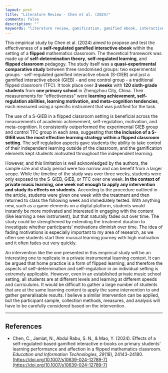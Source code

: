 ```yaml
---
layout: post
title: "Literature Review - Chen et al. (2024)"
comments: false
description: ""
keywords: "literature review, gamification, gamified ebook, interactive ebook, flipped classroom"
---
```


This empirical study by Chen et al. (2024) aimed to propose and test the effectiveness of a **self-regulated gamified interactive ebook** within the setting of a **flipped** mathematics classroom. The theoretical framework was made up of **self-determination theory**, **self-regulated learning**, and **flipped classroom** pedagogy. The study itself was a **quasi-experimental comparative study** between three randomised groups: two experimental groups - self-regulated gamified interactive ebook (S-GIEB) and just a gamified interactive ebook (GIEB) - and one control group - a traditional flipped classroom (TFC). It took place over **3 weeks** with **120 sixth-grade students** from **one primary school** in Zhengzhou City, China. Their measurements for "effectiveness" were **learning achievement, self-regulation abilities, learning motivation, and meta-cognition tendencies**, each measured using a specific instrument that was justified for the task. 

The use of a S-GIEB in a flipped classroom setting is beneficial across the measurements of academic achievement, self-regulation, motivation, and meta-cognition. It consistently outperformed the experimental GIEB group and control TFC group in each area, suggesting that **the inclusion of a S-GIEB was the most effective learning strategy within a flipped classroom setting**. The self regulation aspects gave students the ability to take control of their independent learning outside of the classroom, and the gamification elements kept students motivated throughout the independent learning.

However, and this limitation is well acknowledged by the authors, the sample size and study period were too narrow and can benefit from a larger scope. While the timeline of the study was over three weeks, students were only exposed to the S-GIEB, GIEB, or TFC over one week. **In the context of private music learning, one week not enough to apply any intervention and study its effects on students.** According to the procedure outlined in the article, students were given one week with the treatment and then returned to class the following week and immediately tested. With anything new, such as a game elements on a digital platform, students would instantly be more motivated and interested in engaging with the content (like learning a new instrument), but that naturally fades out over time. The study could be strengthened by extending the treatment duration to investigate whether participants' motivations diminish over time. The idea of fading motivations is especially important to my area of research, as we often see students start their musical learning journey with high motivation and it often fades out very quickly.

An intervention like the one presented in this empirical study will be an interesting one to replicate in a private instrumental learning context. It can be argued that home practice is a form of flipped learning, and therefore the aspects of self-determination and self-regulation in an individual setting is extremely applicable. However, even in an established private music school setting, all students are at different levels and learning at different speeds and curriculums. It would be difficult to gather a large number of students that are at the same learning content to apply the same intervention to and gather generalisable results. I believe a similar intervention can be applied, but the participant sample, collection methods, measures, and analysis will have to be carefully considered based on the intervention.

---

## References
- Chen, C., Jamiat, N., Abdul Rabu, S. N., & Mao, Y. (2024). Effects of a self-regulated-based gamified interactive e-books on primary students’ learning performance and affection in a flipped mathematics classroom. _Education and Information Technologies_, _29_(18), 24143–24180. [https://doi.org/10.1007/s10639-024-12789-7](https://doi.org/10.1007/s10639-024-12789-7)

